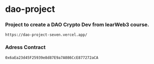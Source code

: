 # dao-project

### Project to create a DAO Crypto Dev from learWeb3 course.

```
https://dao-project-seven.vercel.app/
```
### Adress Contract
```
0x6aEa23d45F25939e8d87E9a7A086CcE877272aCA
```
